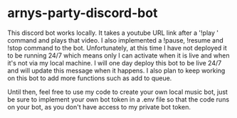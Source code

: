 # arnys-party-discord-bot
This discord bot works locally. It takes a youtube URL link after a '!play ' command and plays that video. I also implemented a !pause, !resume and !stop command to the bot. Unfortunately, at this time I have not deployed it to be running 24/7 which means only I can activate when it is live and when it's not via my local machine. 
I will one day deploy this bot to be live 24/7 and will update this message when it happens. I also plan to keep working on this bot to add more functions such as add to queue.

Until then, feel free to use my code to create your own local music bot, just be sure to implement your own bot token in a .env file so that the code runs on your bot, as you don't have access to my private bot token. 
